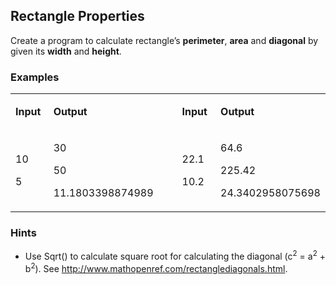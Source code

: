 <h2>Rectangle Properties</h2>
<p>Create a program to calculate rectangle&rsquo;s <strong>perimeter</strong>, <strong>area</strong> and <strong>diagonal</strong> by given its <strong>width</strong> and <strong>height</strong>.</p>
<h3>Examples</h3>
<table width="425">
<tbody>
<tr>
<td width="50">
<p><strong>Input</strong></p>
</td>
<td width="148">
<p><strong>Output</strong></p>
</td>
<td width="26">
<p><strong>&nbsp;</strong></p>
</td>
<td width="52">
<p><strong>Input</strong></p>
</td>
<td width="148">
<p><strong>Output</strong></p>
</td>
</tr>
<tr>
<td width="50">
<p>10</p>
<p>5</p>
</td>
<td width="148">
<p>30</p>
<p>50</p>
<p>11.1803398874989</p>
</td>
<td width="26">
<p>&nbsp;</p>
</td>
<td width="52">
<p>22.1</p>
<p>10.2</p>
</td>
<td width="148">
<p>64.6</p>
<p>225.42</p>
<p>24.3402958075698</p>
</td>
</tr>
</tbody>
</table>
<h3>Hints</h3>
<ul>
<li>Use Sqrt() to calculate square root for calculating the diagonal (c<sup>2</sup> = a<sup>2</sup> + b<sup>2</sup>). See <a href="http://www.mathopenref.com/rectanglediagonals.html">http://www.mathopenref.com/rectanglediagonals.html</a>.</li>
</ul>